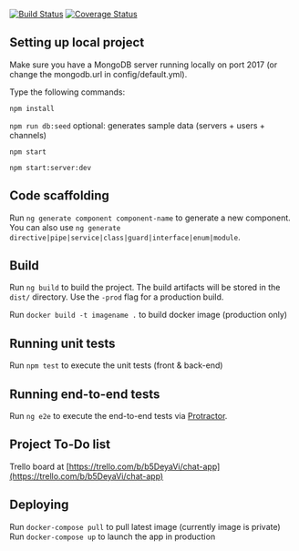 [![Build Status](https://travis-ci.org/Hughp135/angular-5-chat-app.svg?branch=master)](https://travis-ci.org/Hughp135/angular-5-chat-app) [![Coverage Status](https://coveralls.io/repos/github/Hughp135/angular-5-chat-app/badge.svg?branch=master)](https://coveralls.io/github/Hughp135/angular-5-chat-app?branch=master)

## Setting up local project

Make sure you have a MongoDB server running locally on port 2017 (or change the mongodb.url in config/default.yml).

Type the following commands:

`npm install`

`npm run db:seed` optional: generates sample data (servers + users + channels)

`npm start`

`npm start:server:dev`

## Code scaffolding

Run `ng generate component component-name` to generate a new component. You can also use `ng generate directive|pipe|service|class|guard|interface|enum|module`.

## Build

Run `ng build` to build the project. The build artifacts will be stored in the `dist/` directory. Use the `-prod` flag for a production build.

Run `docker build -t imagename .` to build docker image (production only)

## Running unit tests

Run `npm test` to execute the unit tests (front & back-end)

## Running end-to-end tests

Run `ng e2e` to execute the end-to-end tests via [Protractor](http://www.protractortest.org/).

## Project To-Do list

Trello board at [https://trello.com/b/b5DeyaVi/chat-app](https://trello.com/b/b5DeyaVi/chat-app)

## Deploying

Run `docker-compose pull` to pull latest image (currently image is private)
Run `docker-compose up` to launch the app in production
